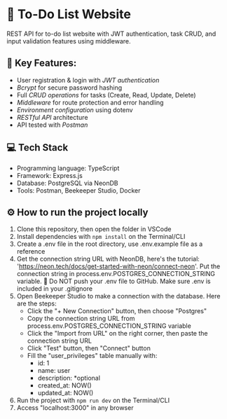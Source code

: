 # 📝 To-Do List Website

REST API for to-do list website with JWT authentication, task CRUD, and input validation features using middleware.

## 🔧 Key Features:
- User registration & login with *JWT authentication*
- *Bcrypt* for secure password hashing
- Full *CRUD operations* for tasks (Create, Read, Update, Delete)
- *Middleware* for route protection and error handling
- *Environment configuration* using dotenv
- *RESTful API* architecture
- API tested with *Postman*

## 💻 Tech Stack
- Programming language: TypeScript
- Framework: Express.js
- Database: PostgreSQL via NeonDB
- Tools: Postman, Beekeeper Studio, Docker

## ⚙️ How to run the project locally
1. Clone this repository, then open the folder in VSCode
2. Install dependencies with `npm install` on the Terminal/CLI
3. Create a .env file in the root directory, use .env.example file as a reference
4. Get the connection string URL with NeonDB, here's the tutorial: 'https://neon.tech/docs/get-started-with-neon/connect-neon'. Put the connection string in process.env.POSTGRES_CONNECTION_STRING variable. 🛑 Do NOT push your .env file to GitHub. Make sure .env is included in your .gitignore
5. Open Beekeeper Studio to make a connection with the database. Here are the steps:
   - Click the "+ New Connection" button, then choose "Postgres"
   - Copy the connection string URL from process.env.POSTGRES_CONNECTION_STRING variable
   - Click the "Import from URL" on the right corner, then paste the connection string URL
   - Click "Test" button, then "Connect" button
   - Fill the "user_privileges" table manually with:
     - id: 1
     - name: user
     - description: *optional
     - created_at: NOW()
     - updated_at: NOW()
6. Run the project with `npm run dev` on the Terminal/CLI
7. Access "localhost:3000" in any browser
